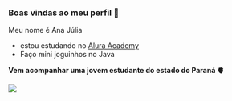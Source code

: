 ### Boas vindas ao meu perfil 🤙

Meu nome é Ana Júlia
- estou estudando no [Alura Academy](https://www.alura.com.br)
- Faço mini joguinhos no Java

**Vem acompanhar uma jovem estudante do estado do Paraná 🫀**


![](https://media.tenor.com/9HkzSQ2-aP0AAAAd/taylor-swift.gif)

